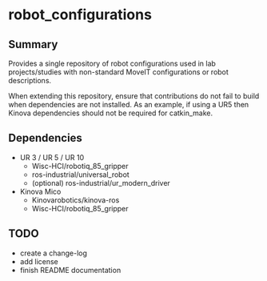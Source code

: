 # robot_configurations
## Summary
Provides a single repository of robot configurations used in lab projects/studies
with non-standard MoveIT configurations or robot descriptions.

When extending this repository, ensure that contributions do not fail to build
when dependencies are not installed. As an example, if using a UR5 then Kinova
dependencies should not be required for catkin_make.

## Dependencies
- UR 3 / UR 5 / UR 10
  - Wisc-HCI/robotiq_85_gripper
  - ros-industrial/universal_robot
  - (optional) ros-industrial/ur_modern_driver
- Kinova Mico
  - Kinovarobotics/kinova-ros
  - Wisc-HCI/robotiq_85_gripper

## TODO
- create a change-log
- add license
- finish README documentation
